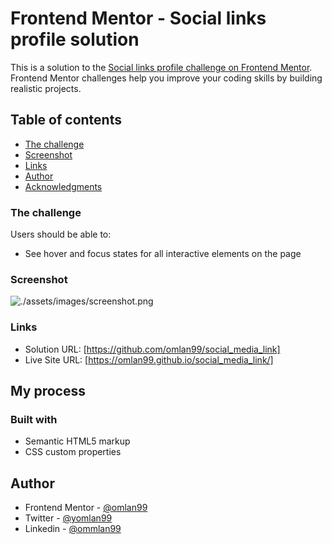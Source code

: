 # Frontend Mentor - Social links profile solution

This is a solution to the [Social links profile challenge on Frontend Mentor](https://www.frontendmentor.io/challenges/social-links-profile-UG32l9m6dQ). Frontend Mentor challenges help you improve your coding skills by building realistic projects. 

## Table of contents

  - [The challenge](#the-challenge)
  - [Screenshot](#screenshot)
  - [Links](#links)
- [Author](#author)
- [Acknowledgments](#acknowledgments)



### The challenge

Users should be able to:

- See hover and focus states for all interactive elements on the page

### Screenshot

![./assets/images/screenshot.png](./screenshot.jpg)



### Links

- Solution URL: [https://github.com/omlan99/social_media_link]
- Live Site URL: [https://omlan99.github.io/social_media_link/]

## My process

### Built with

- Semantic HTML5 markup
- CSS custom properties



## Author

- Frontend Mentor - [@omlan99](https://www.frontendmentor.io/profile/omlan99)
- Twitter - [@yomlan99](https://www.twitter.com/omlan99)
- Linkedin - [@ommlan99](https://www.linkedin.com/in/omlan99/)


